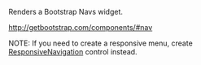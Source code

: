 Renders a Bootstrap Navs widget.

<http://getbootstrap.com/components/#nav>

NOTE: If you need to create a responsive menu, create [ResponsiveNavigation](/docs/controls/bootstrap/ResponsiveNavigation/{branch}) control instead.